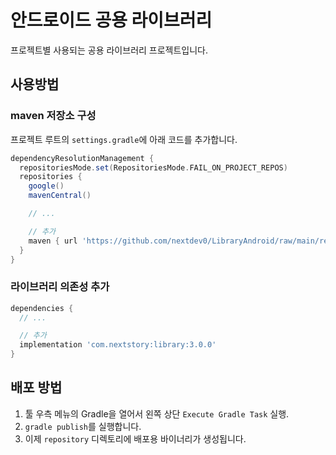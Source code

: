 # 안드로이드 공용 라이브러리

프로젝트별 사용되는 공용 라이브러리 프로젝트입니다.

## 사용방법

### maven 저장소 구성

프로젝트 루트의 `settings.gradle`에 아래 코드를 추가합니다.

```gradle
dependencyResolutionManagement {
  repositoriesMode.set(RepositoriesMode.FAIL_ON_PROJECT_REPOS)
  repositories {
    google()
    mavenCentral()

    // ...

    // 추가
    maven { url 'https://github.com/nextdev0/LibraryAndroid/raw/main/repository' }
  }
}
```

### 라이브러리 의존성 추가

```gradle
dependencies {
  // ...

  // 추가
  implementation 'com.nextstory:library:3.0.0'
}
```

## 배포 방법

1. 툴 우측 메뉴의 Gradle을 열어서 왼쪽 상단 `Execute Gradle Task` 실행.
2. `gradle publish`를 실행합니다.
3. 이제 `repository` 디렉토리에 배포용 바이너리가 생성됩니다.
